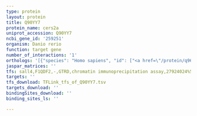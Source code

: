 ```yaml
---
type: protein
layout: protein
title: Q90YY7
protein_name: cers2a
uniprot_accession: Q90YY7
ncbi_gene_id: '259251'
organism: Danio rerio
function: target gene
number_of_interactions: '1'
orthologs: '[{"species": "Homo sapiens", "id": ["<a href=\"/protein/q96g23\">Q96G23</a>"]}, {"species": "Mus musculus", "id": ["<a href=\"/protein/q924z4\">Q924Z4</a>"]}, {"species": "Rattus norvegicus", "id": ["G3V8V4"]}, {"species": "Caenorhabditis elegans", "id": ["X5LPS5", "<a href=\"/protein/q7z139\">Q7Z139</a>"]}]'
jaspar_matrices: ''
tfs: sall4,F1QDF2,-,GTRD,chromatin immunoprecipitation assay,27924024%5Buid%5D,No
targets: ''
tfs_download: TFLink_tfs_of_Q90YY7.tsv
targets_download: ''
bindingSites_download: ''
binding_sites_ls: ''

---
```

